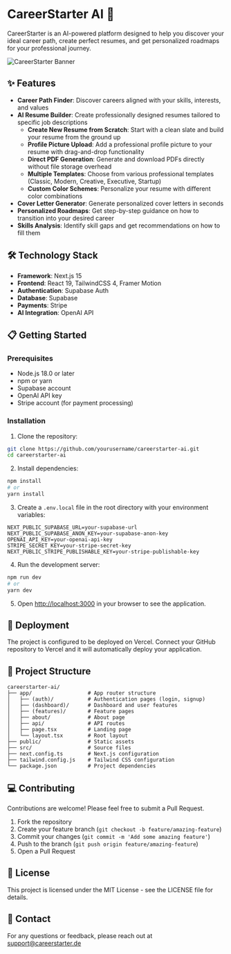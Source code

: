 # CareerStarter AI 🚀

CareerStarter is an AI-powered platform designed to help you discover your ideal career path, create perfect resumes, and get personalized roadmaps for your professional journey.

![CareerStarter Banner](https://placehold.co/1200x400/indigo/white?text=CareerStarter+AI)

## ✨ Features

- **Career Path Finder**: Discover careers aligned with your skills, interests, and values
- **AI Resume Builder**: Create professionally designed resumes tailored to specific job descriptions
  - **Create New Resume from Scratch**: Start with a clean slate and build your resume from the ground up
  - **Profile Picture Upload**: Add a professional profile picture to your resume with drag-and-drop functionality
  - **Direct PDF Generation**: Generate and download PDFs directly without file storage overhead
  - **Multiple Templates**: Choose from various professional templates (Classic, Modern, Creative, Executive, Startup)
  - **Custom Color Schemes**: Personalize your resume with different color combinations
- **Cover Letter Generator**: Generate personalized cover letters in seconds
- **Personalized Roadmaps**: Get step-by-step guidance on how to transition into your desired career
- **Skills Analysis**: Identify skill gaps and get recommendations on how to fill them

## 🛠️ Technology Stack

- **Framework**: Next.js 15
- **Frontend**: React 19, TailwindCSS 4, Framer Motion
- **Authentication**: Supabase Auth
- **Database**: Supabase
- **Payments**: Stripe
- **AI Integration**: OpenAI API

## 📋 Getting Started

### Prerequisites

- Node.js 18.0 or later
- npm or yarn
- Supabase account
- OpenAI API key
- Stripe account (for payment processing)

### Installation

1. Clone the repository:

```bash
git clone https://github.com/yourusername/careerstarter-ai.git
cd careerstarter-ai
```

2. Install dependencies:

```bash
npm install
# or
yarn install
```



3. Create a `.env.local` file in the root directory with your environment variables:

```
NEXT_PUBLIC_SUPABASE_URL=your-supabase-url
NEXT_PUBLIC_SUPABASE_ANON_KEY=your-supabase-anon-key
OPENAI_API_KEY=your-openai-api-key
STRIPE_SECRET_KEY=your-stripe-secret-key
NEXT_PUBLIC_STRIPE_PUBLISHABLE_KEY=your-stripe-publishable-key
```

4. Run the development server:

```bash
npm run dev
# or
yarn dev
```

5. Open [http://localhost:3000](http://localhost:3000) in your browser to see the application.

## 🚀 Deployment

The project is configured to be deployed on Vercel. Connect your GitHub repository to Vercel and it will automatically deploy your application.

## 📖 Project Structure

```
careerstarter-ai/
├── app/                  # App router structure
│   ├── (auth)/           # Authentication pages (login, signup)
│   ├── (dashboard)/      # Dashboard and user features
│   ├── (features)/       # Feature pages
│   ├── about/            # About page
│   ├── api/              # API routes
│   ├── page.tsx          # Landing page
│   └── layout.tsx        # Root layout
├── public/               # Static assets
├── src/                  # Source files
├── next.config.ts        # Next.js configuration
├── tailwind.config.js    # Tailwind CSS configuration
└── package.json          # Project dependencies
```

## 💻 Contributing

Contributions are welcome! Please feel free to submit a Pull Request.

1. Fork the repository
2. Create your feature branch (`git checkout -b feature/amazing-feature`)
3. Commit your changes (`git commit -m 'Add some amazing feature'`)
4. Push to the branch (`git push origin feature/amazing-feature`)
5. Open a Pull Request

## 📝 License

This project is licensed under the MIT License - see the LICENSE file for details.

## 📧 Contact

For any questions or feedback, please reach out at support@careerstarter.de
